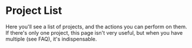 # Project List

Here you'll see a list of projects, and the actions you can perform on them.
If there's only one project, this page isn't very useful, but when you have multiple (see FAQ), it's indispensable.

